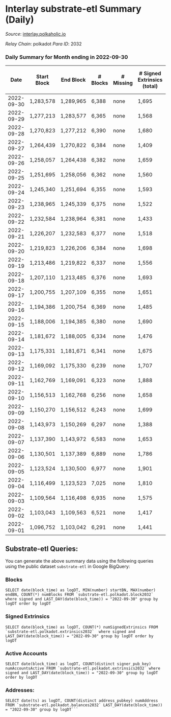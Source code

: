 # Interlay substrate-etl Summary (Daily)

_Source_: [interlay.polkaholic.io](https://interlay.polkaholic.io)

*Relay Chain*: polkadot
*Para ID*: 2032



### Daily Summary for Month ending in 2022-09-30


| Date | Start Block | End Block | # Blocks | # Missing | # Signed Extrinsics (total) | # Active Accounts | # Addresses with Balances | # Events | # Transfers | # XCM Transfers In | # XCM Transfers Out |
| ---- | ----------- | --------- | -------- | --------- | --------------------------- | ----------------- | ------------------------- | -------- | ----------- | ------------------ | ------------------- |
| 2022-09-30 | 1,283,578 | 1,289,965 | 6,388 | none | 1,695 | 186 | 9,777 | 58,326 | 6,660 ($84,867.30) | 49 ($39,527.06) | 33 ($21,378.51) |
| 2022-09-29 | 1,277,213 | 1,283,577 | 6,365 | none | 1,568 | 215 |  | 57,777 | 6,678 ($174,964) | 84 ($62,342.06) | 90 ($50,665.51) |
| 2022-09-28 | 1,270,823 | 1,277,212 | 6,390 | none | 1,680 | 191 |  | 57,858 | 6,670 ($72,835.42) | 21 ($11,950.83) | 23 ($36,951.30) |
| 2022-09-27 | 1,264,439 | 1,270,822 | 6,384 | none | 1,409 | 162 |  | 56,908 | 6,597 ($65,148.38) | 7 ($2,145.82) | 14 ($3,700.92) |
| 2022-09-26 | 1,258,057 | 1,264,438 | 6,382 | none | 1,659 | 166 |  | 57,784 | 6,663 ($91,062.23) | 7 ($984.11) | 14 ($458.00) |
| 2022-09-25 | 1,251,695 | 1,258,056 | 6,362 | none | 1,560 | 175 |  | 56,932 | 6,568 ($61,627.13) | 8 ($1,185.83) | 17 ($1,763.95) |
| 2022-09-24 | 1,245,340 | 1,251,694 | 6,355 | none | 1,593 | 141 |  | 57,012 | 6,516 ($43,562.36) | 12 ($3,883.72) | 14 ($12,631.49) |
| 2022-09-23 | 1,238,965 | 1,245,339 | 6,375 | none | 1,522 | 150 |  | 57,065 | 6,591 ($44,417.53) | 5 ($855.41) | 23 ($1,463.14) |
| 2022-09-22 | 1,232,584 | 1,238,964 | 6,381 | none | 1,433 | 155 |  | 56,656 | 6,592 ($67,792.39) | 12 ($54,640.15) | 17 ($2,601.49) |
| 2022-09-21 | 1,226,207 | 1,232,583 | 6,377 | none | 1,518 | 151 |  | 56,852 | 6,584 ($46,963.57) | 6 ($10,839.82) | 19 ($2,352.50) |
| 2022-09-20 | 1,219,823 | 1,226,206 | 6,384 | none | 1,698 | 179 |  | 57,760 | 6,660 ($90,716.65) | 21 ($12,295.81) | 20 ($8,177.58) |
| 2022-09-19 | 1,213,486 | 1,219,822 | 6,337 | none | 1,556 | 178 | 9,639 | 56,898 | 6,600 ($64,032.32) | 14 ($861.92) | 24 ($5,490.70) |
| 2022-09-18 | 1,207,110 | 1,213,485 | 6,376 | none | 1,693 | 183 | 9,624 | 57,734 | 6,681 ($88,999.95) | 11 ($2,665.81) | 19 ($13,813.54) |
| 2022-09-17 | 1,200,755 | 1,207,109 | 6,355 | none | 1,651 | 167 | 9,611 | 57,335 | 6,603 ($54,861.77) | 9 ($4,146.20) | 14 ($3,153.15) |
| 2022-09-16 | 1,194,386 | 1,200,754 | 6,369 | none | 1,485 | 170 | 9,599 | 56,816 | 6,589 ($49,357.35) | 14 ($1,246.83) | 20 ($3,750.60) |
| 2022-09-15 | 1,188,006 | 1,194,385 | 6,380 | none | 1,690 | 174 | 9,592 | 57,656 | 6,605 ($57,869.59) | 11 ($1,274.83) | 26 ($1,894.14) |
| 2022-09-14 | 1,181,672 | 1,188,005 | 6,334 | none | 1,476 | 153 | 9,580 | 56,523 | 6,544 ($77,934.06) | 5 ($2,124.82) | 14 ($69,368.56) |
| 2022-09-13 | 1,175,331 | 1,181,671 | 6,341 | none | 1,675 | 186 | 9,571 | 57,550 | 6,614 ($67,991.47) | 19 ($94,173.98) | 24 ($7,886.94) |
| 2022-09-12 | 1,169,092 | 1,175,330 | 6,239 | none | 1,707 | 187 |  | 56,814 | 6,517 ($65,877.79) | 12 ($2,660.80) | 21 ($4,629.54) |
| 2022-09-11 | 1,162,769 | 1,169,091 | 6,323 | none | 1,888 | 178 |  | 57,938 | 6,580 ($58,956.72) | 5 ($2,517.37) | 25 ($2,947.35) |
| 2022-09-10 | 1,156,513 | 1,162,768 | 6,256 | none | 1,658 | 154 |  | 56,867 | 6,489 ($80,230.60) | 9 ($4,381.15) | 24 ($16,838.93) |
| 2022-09-09 | 1,150,270 | 1,156,512 | 6,243 | none | 1,699 | 196 |  | 56,926 | 6,558 ($102,013) | 15 ($4,314.44) | 24 ($31,694.53) |
| 2022-09-08 | 1,143,973 | 1,150,269 | 6,297 | none | 1,388 | 172 | 9,488 | 56,075 | 6,563 ($103,200) | 11 ($1,974.38) | 16 ($13,730.17) |
| 2022-09-07 | 1,137,390 | 1,143,972 | 6,583 | none | 1,653 | 191 | 9,472 | 59,354 | 6,901 ($221,821) | 12 ($84,344.04) | 18 ($51,702.20) |
| 2022-09-06 | 1,130,501 | 1,137,389 | 6,889 | none | 1,786 | 192 | 9,451 | 62,545 | 7,222 ($390,889) | 21 ($12,706.09) | 18 ($22,468.89) |
| 2022-09-05 | 1,123,524 | 1,130,500 | 6,977 | none | 1,901 | 227 | 9,423 | 63,603 | 7,349 ($103,951) | 8 ($17,460.57) | 14 ($2,041.61) |
| 2022-09-04 | 1,116,499 | 1,123,523 | 7,025 | none | 1,810 | 180 | 9,402 | 63,310 | 7,279 ($93,210.89) | 9 ($1,146.41) | 15 ($2,765.92) |
| 2022-09-03 | 1,109,564 | 1,116,498 | 6,935 | none | 1,575 | 172 | 9,379 | 61,723 | 7,188 ($69,673.59) | 13 ($2,528.85) | 18 ($5,612.99) |
| 2022-09-02 | 1,103,043 | 1,109,563 | 6,521 | none | 1,417 | 177 | 9,372 | 58,033 | 6,817 ($83,795.56) | 22 ($8,757.19) | 18 ($4,494.99) |
| 2022-09-01 | 1,096,752 | 1,103,042 | 6,291 | none | 1,441 | 165 | 9,364 | 56,293 | 6,586 ($65,194.46) | 15 ($11,739.35) | 15 ($3,554.28) |

## Substrate-etl Queries:
You can generate the above summary data using the following queries using the public dataset `substrate-etl` in Google BigQuery:


### Blocks
```
SELECT date(block_time) as logDT, MIN(number) startBN, MAX(number) endBN, COUNT(*) numBlocks FROM `substrate-etl.polkadot.block2032`  where signed and LAST_DAY(date(block_time)) = "2022-09-30" group by logDT order by logDT
```


### Signed Extrinsics
```
SELECT date(block_time) as logDT, COUNT(*) numSignedExtrinsics FROM `substrate-etl.polkadot.extrinsics2032`  where signed and LAST_DAY(date(block_time)) = "2022-09-30" group by logDT order by logDT
```


### Active Accounts
```
SELECT date(block_time) as logDT, COUNT(distinct signer_pub_key) numAccountsActive FROM `substrate-etl.polkadot.extrinsics2032` where signed and LAST_DAY(date(block_time)) = "2022-09-30" group by logDT order by logDT
```


### Addresses:
```
SELECT date(ts) as logDT, COUNT(distinct address_pubkey) numAddress FROM `substrate-etl.polkadot.balances2032` LAST_DAY(date(block_time)) = "2022-09-30" group by logDT```


